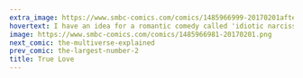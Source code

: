 ```yaml
---
extra_image: https://www.smbc-comics.com/comics/1485966999-20170201after.png
hovertext: I have an idea for a romantic comedy called 'idiotic narcissists will probably get a divorce soon.'
image: https://www.smbc-comics.com/comics/1485966981-20170201.png
next_comic: the-multiverse-explained
prev_comic: the-largest-number-2
title: True Love
---
```


